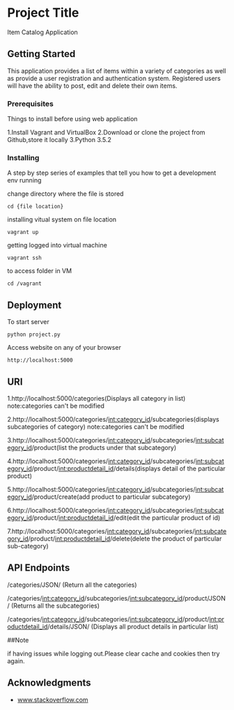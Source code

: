 # Project Title

Item Catalog Application

## Getting Started

This application provides a list of items within a variety of categories as well as provide a user registration and authentication system. Registered users will have the ability to post, edit and delete their own items.

### Prerequisites

Things to install before using web application

1.Install Vagrant and VirtualBox
2.Download or clone the project from Github,store it locally
3.Python 3.5.2

### Installing

A step by step series of examples that tell you how to get a development env running

change directory where the file is stored

```
cd {file location}
```

installing vitual system on file location

```
vagrant up
```

getting logged into virtual machine

```
vagrant ssh
```

to access folder in VM

```
cd /vagrant
```

## Deployment

To start server

```
python project.py
```

Access website on any of your browser

```
http://localhost:5000
```

## URI

1.http://localhost:5000/categories(Displays all category in list)
  note:categories can't be modified

2.http://localhost:5000/categories/<int:category_id>/subcategories(displays subcategories of category)
    note:categories can't be modified

3.http://localhost:5000/categories/<int:category_id>/subcategories/<int:subcategory_id>/product(list the products under that subcategory)

4.http://localhost:5000/categories/<int:category_id>/subcategories/<int:subcategory_id>/product/<int:productdetail_id>/details(displays detail of the particular product)

5.http://localhost:5000/categories/<int:category_id>/subcategories/<int:subcategory_id>/product/create(add product to particular subcategory)

6.http://localhost:5000/categories/<int:category_id>/subcategories/<int:subcategory_id>/product/<int:productdetail_id>/edit(edit the particular product of id)

7.http://localhost:5000/categories/<int:category_id>/subcategories/<int:subcategory_id>/product/<int:productdetail_id>/delete(delete the product of particular sub-category)


## API Endpoints

/categories/JSON/  (Return all the categories)


/categories/<int:category_id>/subcategories/<int:subcategory_id>/product/JSON/  (Returns all the subcategories)


/categories/<int:category_id>/subcategories/<int:subcategory_id>/product/<int:productdetail_id>/details/JSON/  (Displays all product details in particular list)


##Note

if having issues while logging out.Please clear cache and cookies then try again.


## Acknowledgments

* www.stackoverflow.com
